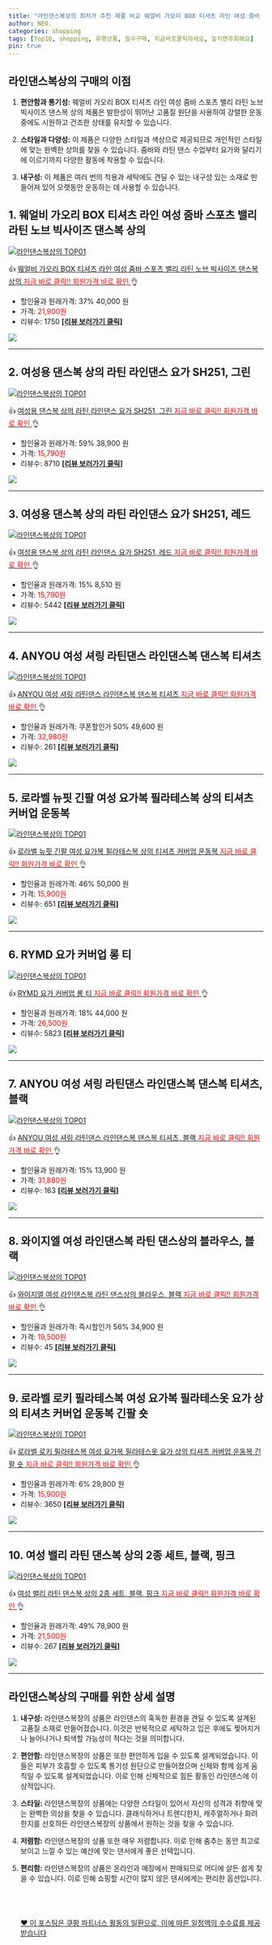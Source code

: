 ```yaml
---
title: "라인댄스복상의 최저가 추천 제품 비교 웨얼비 가오리 BOX 티셔츠 라인 여성 줌바 스포츠 밸리 라틴 노브 빅사이즈 댄스복 상의 가격 비교 최저가장점"
author: NEO.
categories: shopping
tags: [Top10, shopping, 유행상품, 필수구매, 지금바로클릭하세요, 놓치면후회해요]
pin: true
---
```

## 라인댄스복상의 구매의 이점
1. **편안함과 통기성:** 웨얼비 가오리 BOX 티셔츠 라인 여성 줌바 스포츠 밸리 라틴 노브 빅사이즈 댄스복 상의 제품은 발한성이 뛰어난 고품질 원단을 사용하여 강렬한 운동 중에도 시원하고 건조한 상태를 유지할 수 있습니다.


2. **스타일과 다양성:** 이 제품은 다양한 스타일과 색상으로 제공되므로 개인적인 스타일에 맞는 완벽한 상의를 찾을 수 있습니다. 줌바와 라틴 댄스 수업부터 요가와 달리기에 이르기까지 다양한 활동에 착용할 수 있습니다.


3. **내구성:** 이 제품은 여러 번의 착용과 세탁에도 견딜 수 있는 내구성 있는 소재로 만들어져 있어 오랫동안 운동하는 데 사용할 수 있습니다.

   

## 1. 웨얼비 가오리 BOX 티셔츠 라인 여성 줌바 스포츠 밸리 라틴 노브 빅사이즈 댄스복 상의

[![라인댄스복상의 TOP01](https://thumbnail8.coupangcdn.com/thumbnails/remote/490x490ex/image/vendor_inventory/7159/9e437da3e45b2668aadcf3d117753bf62e2e2df6199c729b6ce88e49f347.jpg)](https://link.coupang.com/re/AFFSDP?lptag=AF3617701&subid=GithubCoopas&pageKey=7661660785&traceid=V0-153&itemId=20414013874&vendorItemId=85199383500)


👍 [웨얼비 가오리 BOX 티셔츠 라인 여성 줌바 스포츠 밸리 라틴 노브 빅사이즈 댄스복 상의 <font color=red> 지금 바로 클릭!! 회원가격 바로 확인 </font> ](https://link.coupang.com/re/AFFSDP?lptag=AF3617701&subid=GithubCoopas&pageKey=7661660785&traceid=V0-153&itemId=20414013874&vendorItemId=85199383500) 👌 


- 할인율과 원래가격: 37%  40,000   원
- 가격: <span style='color:red'>21,900원</span>
- 리뷰수: 1750  [**[리뷰 보러가기 클릭]**](https://link.coupang.com/re/AFFSDP?lptag=AF3617701&subid=GithubCoopas&pageKey=7661660785&traceid=V0-153&itemId=20414013874&vendorItemId=85199383500)

[![](/discount_price.png)](https://link.coupang.com/re/AFFSDP?lptag=AF3617701&subid=GithubCoopas&pageKey=7661660785&traceid=V0-153&itemId=20414013874&vendorItemId=85199383500)

---


   

## 2. 여성용 댄스복 상의 라틴 라인댄스 요가 SH251, 그린

[![라인댄스복상의 TOP01](https://thumbnail8.coupangcdn.com/thumbnails/remote/490x490ex/image/vendor_inventory/e7e1/56243ba999caf4d2c5c0495bba072886fa942ff50df2be502ec020217206.jpg)](https://link.coupang.com/re/AFFSDP?lptag=AF3617701&subid=GithubCoopas&pageKey=7490871457&traceid=V0-153&itemId=19587443634&vendorItemId=87222718490)


👍 [여성용 댄스복 상의 라틴 라인댄스 요가 SH251, 그린 <font color=red> 지금 바로 클릭!! 회원가격 바로 확인 </font> ](https://link.coupang.com/re/AFFSDP?lptag=AF3617701&subid=GithubCoopas&pageKey=7490871457&traceid=V0-153&itemId=19587443634&vendorItemId=87222718490) 👌 


- 할인율과 원래가격: 59%  38,900   원
- 가격: <span style='color:red'>15,790원</span>
- 리뷰수: 8710  [**[리뷰 보러가기 클릭]**](https://link.coupang.com/re/AFFSDP?lptag=AF3617701&subid=GithubCoopas&pageKey=7490871457&traceid=V0-153&itemId=19587443634&vendorItemId=87222718490)

[![](/discount_price.png)](https://link.coupang.com/re/AFFSDP?lptag=AF3617701&subid=GithubCoopas&pageKey=7490871457&traceid=V0-153&itemId=19587443634&vendorItemId=87222718490)

---


   

## 3. 여성용 댄스복 상의 라틴 라인댄스 요가 SH251, 레드

[![라인댄스복상의 TOP01](https://thumbnail8.coupangcdn.com/thumbnails/remote/490x490ex/image/vendor_inventory/8c1c/6b0b4a88dab6c01c9ff0f2838edde101dcb994cf42d5b56a122d0a2a2291.jpg)](https://link.coupang.com/re/AFFSDP?lptag=AF3617701&subid=GithubCoopas&pageKey=7490871457&traceid=V0-153&itemId=19587443639&vendorItemId=87222718588)


👍 [여성용 댄스복 상의 라틴 라인댄스 요가 SH251, 레드 <font color=red> 지금 바로 클릭!! 회원가격 바로 확인 </font> ](https://link.coupang.com/re/AFFSDP?lptag=AF3617701&subid=GithubCoopas&pageKey=7490871457&traceid=V0-153&itemId=19587443639&vendorItemId=87222718588) 👌 


- 할인율과 원래가격: 15%  8,510   원
- 가격: <span style='color:red'>15,790원</span>
- 리뷰수: 5442  [**[리뷰 보러가기 클릭]**](https://link.coupang.com/re/AFFSDP?lptag=AF3617701&subid=GithubCoopas&pageKey=7490871457&traceid=V0-153&itemId=19587443639&vendorItemId=87222718588)

[![](/discount_price.png)](https://link.coupang.com/re/AFFSDP?lptag=AF3617701&subid=GithubCoopas&pageKey=7490871457&traceid=V0-153&itemId=19587443639&vendorItemId=87222718588)

---


   

## 4. ANYOU 여성 셔링 라틴댄스 라인댄스복 댄스복 티셔츠

[![라인댄스복상의 TOP01](https://thumbnail10.coupangcdn.com/thumbnails/remote/490x490ex/image/vendor_inventory/7cc7/b80a383aea84b7cba16fed2978335dc34ee91c3e789df47e326f05f7603d.jpg)](https://link.coupang.com/re/AFFSDP?lptag=AF3617701&subid=GithubCoopas&pageKey=7786289040&traceid=V0-153&itemId=21054941830&vendorItemId=88176385947)


👍 [ANYOU 여성 셔링 라틴댄스 라인댄스복 댄스복 티셔츠 <font color=red> 지금 바로 클릭!! 회원가격 바로 확인 </font> ](https://link.coupang.com/re/AFFSDP?lptag=AF3617701&subid=GithubCoopas&pageKey=7786289040&traceid=V0-153&itemId=21054941830&vendorItemId=88176385947) 👌 


- 할인율과 원래가격: 쿠폰할인가 50%  49,600   원
- 가격: <span style='color:red'>32,980원</span>
- 리뷰수: 261  [**[리뷰 보러가기 클릭]**](https://link.coupang.com/re/AFFSDP?lptag=AF3617701&subid=GithubCoopas&pageKey=7786289040&traceid=V0-153&itemId=21054941830&vendorItemId=88176385947)

[![](/discount_price.png)](https://link.coupang.com/re/AFFSDP?lptag=AF3617701&subid=GithubCoopas&pageKey=7786289040&traceid=V0-153&itemId=21054941830&vendorItemId=88176385947)

---


   

## 5. 로라벨 뉴핏 긴팔 여성 요가복 필라테스복 상의 티셔츠 커버업 운동복

[![라인댄스복상의 TOP01](https://thumbnail10.coupangcdn.com/thumbnails/remote/490x490ex/image/vendor_inventory/264b/8c5b80eb617c08a90ac46c652ef532456f2dbc53892611efb597554f7578.jpg)](https://link.coupang.com/re/AFFSDP?lptag=AF3617701&subid=GithubCoopas&pageKey=7548890166&traceid=V0-153&itemId=19897880006&vendorItemId=86998024908)


👍 [로라벨 뉴핏 긴팔 여성 요가복 필라테스복 상의 티셔츠 커버업 운동복 <font color=red> 지금 바로 클릭!! 회원가격 바로 확인 </font> ](https://link.coupang.com/re/AFFSDP?lptag=AF3617701&subid=GithubCoopas&pageKey=7548890166&traceid=V0-153&itemId=19897880006&vendorItemId=86998024908) 👌 


- 할인율과 원래가격: 46%  50,000   원
- 가격: <span style='color:red'>15,900원</span>
- 리뷰수: 651  [**[리뷰 보러가기 클릭]**](https://link.coupang.com/re/AFFSDP?lptag=AF3617701&subid=GithubCoopas&pageKey=7548890166&traceid=V0-153&itemId=19897880006&vendorItemId=86998024908)

[![](/discount_price.png)](https://link.coupang.com/re/AFFSDP?lptag=AF3617701&subid=GithubCoopas&pageKey=7548890166&traceid=V0-153&itemId=19897880006&vendorItemId=86998024908)

---


   

## 6. RYMD 요가 커버업 롱 티

[![라인댄스복상의 TOP01](https://thumbnail10.coupangcdn.com/thumbnails/remote/490x490ex/image/vendor_inventory/17ae/855a9903473314430a6704a37f19f433ce658fc803ef4ce27eb2266bf5dc.jpg)](https://link.coupang.com/re/AFFSDP?lptag=AF3617701&subid=GithubCoopas&pageKey=6581594305&traceid=V0-153&itemId=14813404733&vendorItemId=82053054247)


👍 [RYMD 요가 커버업 롱 티 <font color=red> 지금 바로 클릭!! 회원가격 바로 확인 </font> ](https://link.coupang.com/re/AFFSDP?lptag=AF3617701&subid=GithubCoopas&pageKey=6581594305&traceid=V0-153&itemId=14813404733&vendorItemId=82053054247) 👌 


- 할인율과 원래가격: 18%  44,000   원
- 가격: <span style='color:red'>26,500원</span>
- 리뷰수: 5823  [**[리뷰 보러가기 클릭]**](https://link.coupang.com/re/AFFSDP?lptag=AF3617701&subid=GithubCoopas&pageKey=6581594305&traceid=V0-153&itemId=14813404733&vendorItemId=82053054247)

[![](/discount_price.png)](https://link.coupang.com/re/AFFSDP?lptag=AF3617701&subid=GithubCoopas&pageKey=6581594305&traceid=V0-153&itemId=14813404733&vendorItemId=82053054247)

---


   

## 7. ANYOU 여성 셔링 라틴댄스 라인댄스복 댄스복 티셔츠, 블랙

[![라인댄스복상의 TOP01](https://thumbnail9.coupangcdn.com/thumbnails/remote/490x490ex/image/vendor_inventory/233a/f77bb1ff4a192957aa407bbd9632039ef3b4f3def5f8f7749379584ca132.jpg)](https://link.coupang.com/re/AFFSDP?lptag=AF3617701&subid=GithubCoopas&pageKey=7720761696&traceid=V0-153&itemId=20700870530&vendorItemId=87806771978)


👍 [ANYOU 여성 셔링 라틴댄스 라인댄스복 댄스복 티셔츠, 블랙 <font color=red> 지금 바로 클릭!! 회원가격 바로 확인 </font> ](https://link.coupang.com/re/AFFSDP?lptag=AF3617701&subid=GithubCoopas&pageKey=7720761696&traceid=V0-153&itemId=20700870530&vendorItemId=87806771978) 👌 


- 할인율과 원래가격: 15%  13,900   원
- 가격: <span style='color:red'>31,880원</span>
- 리뷰수: 163  [**[리뷰 보러가기 클릭]**](https://link.coupang.com/re/AFFSDP?lptag=AF3617701&subid=GithubCoopas&pageKey=7720761696&traceid=V0-153&itemId=20700870530&vendorItemId=87806771978)

[![](/discount_price.png)](https://link.coupang.com/re/AFFSDP?lptag=AF3617701&subid=GithubCoopas&pageKey=7720761696&traceid=V0-153&itemId=20700870530&vendorItemId=87806771978)

---


   

## 8. 와이지엘 여성 라인댄스복 라틴 댄스상의 블라우스, 블랙

[![라인댄스복상의 TOP01](https://thumbnail7.coupangcdn.com/thumbnails/remote/490x490ex/image/vendor_inventory/9206/4f0e9139f823cea3c3ea6bebdb1f17403b7f049aed5757b6ac9c8cdf0c74.jpg)](https://link.coupang.com/re/AFFSDP?lptag=AF3617701&subid=GithubCoopas&pageKey=7723343611&traceid=V0-153&itemId=20733791475&vendorItemId=88165899094)


👍 [와이지엘 여성 라인댄스복 라틴 댄스상의 블라우스, 블랙 <font color=red> 지금 바로 클릭!! 회원가격 바로 확인 </font> ](https://link.coupang.com/re/AFFSDP?lptag=AF3617701&subid=GithubCoopas&pageKey=7723343611&traceid=V0-153&itemId=20733791475&vendorItemId=88165899094) 👌 


- 할인율과 원래가격: 즉시할인가 56%  34,900   원
- 가격: <span style='color:red'>19,500원</span>
- 리뷰수: 45  [**[리뷰 보러가기 클릭]**](https://link.coupang.com/re/AFFSDP?lptag=AF3617701&subid=GithubCoopas&pageKey=7723343611&traceid=V0-153&itemId=20733791475&vendorItemId=88165899094)

[![](/discount_price.png)](https://link.coupang.com/re/AFFSDP?lptag=AF3617701&subid=GithubCoopas&pageKey=7723343611&traceid=V0-153&itemId=20733791475&vendorItemId=88165899094)

---


   

## 9. 로라벨 로키 필라테스복 여성 요가복 필라테스옷 요가 상의 티셔츠 커버업 운동복 긴팔 숏

[![라인댄스복상의 TOP01](https://thumbnail10.coupangcdn.com/thumbnails/remote/490x490ex/image/vendor_inventory/ef88/f8b21c1208ce42acd5f55135b7eb62fd7efcc6c4d41717cd87069f75e5a2.jpg)](https://link.coupang.com/re/AFFSDP?lptag=AF3617701&subid=GithubCoopas&pageKey=7556436756&traceid=V0-153&itemId=19897992103&vendorItemId=86998137264)


👍 [로라벨 로키 필라테스복 여성 요가복 필라테스옷 요가 상의 티셔츠 커버업 운동복 긴팔 숏 <font color=red> 지금 바로 클릭!! 회원가격 바로 확인 </font> ](https://link.coupang.com/re/AFFSDP?lptag=AF3617701&subid=GithubCoopas&pageKey=7556436756&traceid=V0-153&itemId=19897992103&vendorItemId=86998137264) 👌 


- 할인율과 원래가격: 6%  29,800   원
- 가격: <span style='color:red'>15,900원</span>
- 리뷰수: 3650  [**[리뷰 보러가기 클릭]**](https://link.coupang.com/re/AFFSDP?lptag=AF3617701&subid=GithubCoopas&pageKey=7556436756&traceid=V0-153&itemId=19897992103&vendorItemId=86998137264)

[![](/discount_price.png)](https://link.coupang.com/re/AFFSDP?lptag=AF3617701&subid=GithubCoopas&pageKey=7556436756&traceid=V0-153&itemId=19897992103&vendorItemId=86998137264)

---


   

## 10. 여성 밸리 라틴 댄스복 상의 2종 세트, 블랙, 핑크

[![라인댄스복상의 TOP01](https://thumbnail6.coupangcdn.com/thumbnails/remote/490x490ex/image/vendor_inventory/4fc2/373be4ff1a7d5744b15f1df2e9a7472b2918908dfba8b71bb46d9976480e.jpg)](https://link.coupang.com/re/AFFSDP?lptag=AF3617701&subid=GithubCoopas&pageKey=7136147912&traceid=V0-153&itemId=17906106240&vendorItemId=83032538077)


👍 [여성 밸리 라틴 댄스복 상의 2종 세트, 블랙, 핑크 <font color=red> 지금 바로 클릭!! 회원가격 바로 확인 </font> ](https://link.coupang.com/re/AFFSDP?lptag=AF3617701&subid=GithubCoopas&pageKey=7136147912&traceid=V0-153&itemId=17906106240&vendorItemId=83032538077) 👌 


- 할인율과 원래가격: 49%  78,900   원
- 가격: <span style='color:red'>21,500원</span>
- 리뷰수: 267  [**[리뷰 보러가기 클릭]**](https://link.coupang.com/re/AFFSDP?lptag=AF3617701&subid=GithubCoopas&pageKey=7136147912&traceid=V0-153&itemId=17906106240&vendorItemId=83032538077)

[![](/discount_price.png)](https://link.coupang.com/re/AFFSDP?lptag=AF3617701&subid=GithubCoopas&pageKey=7136147912&traceid=V0-153&itemId=17906106240&vendorItemId=83032538077)

---
## 라인댄스복상의 구매를 위한 상세 설명
1. **내구성:** 라인댄스복장의 상품은 라인댄스의 혹독한 환경을 견딜 수 있도록 설계된 고품질 소재로 만들어졌습니다. 이것은 반복적으로 세탁하고 입은 후에도 찢어지거나 늘어나거나 퇴색할 가능성이 적다는 것을 의미합니다.


2. **편안함:** 라인댄스복장의 상품은 또한 편안하게 입을 수 있도록 설계되었습니다. 이들은 피부가 호흡할 수 있도록 통기성 원단으로 만들어졌으며 신체와 함께 쉽게 움직일 수 있도록 설계되었습니다. 이로 인해 신체적으로 힘든 활동인 라인댄스에 이상적입니다.


3. **스타일:** 라인댄스복장의 상품에는 다양한 스타일이 있어서 자신의 성격과 취향에 맞는 완벽한 의상을 찾을 수 있습니다. 클래식하거나 트렌디한지, 캐주얼하거나 화려한지를 선호하든 라인댄스복장의 상품에서 원하는 것을 찾을 수 있습니다.


4. **저렴함:** 라인댄스복장의 상품 또한 매우 저렴합니다. 이로 인해 춤추는 동안 최고로 보이고 느낄 수 있는 예산에 맞는 댄서에게 좋은 선택입니다.


5. **편리함:** 라인댄스복장의 상품은 온라인과 매장에서 판매되므로 어디에 살든 쉽게 찾을 수 있습니다. 이로 인해 쇼핑할 시간이 많지 않은 댄서에게는 편리한 옵션입니다.<br><br><br><br><br> [ ❤  이 포스팅은 쿠팡 파트너스 활동의 일환으로, 이에 따른 일정액의 수수료를 제공받습니다](https://link.coupang.com/a/bcEFyh)